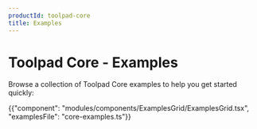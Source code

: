 ```yaml
---
productId: toolpad-core
title: Examples
---
```


# Toolpad Core - Examples

<p class="description">Browse a collection of Toolpad Core examples to help you get started quickly:</p>

<!-- #default-branch-switch -->

{{"component": "modules/components/ExamplesGrid/ExamplesGrid.tsx", "examplesFile": "core-examples.ts"}}
